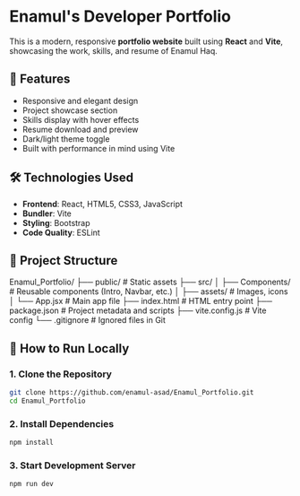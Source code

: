 # Enamul's Developer Portfolio

This is a modern, responsive **portfolio website** built using **React** and **Vite**, showcasing the work, skills, and resume of Enamul Haq.

## 🚀 Features

- Responsive and elegant design
- Project showcase section
- Skills display with hover effects
- Resume download and preview
- Dark/light theme toggle
- Built with performance in mind using Vite

## 🛠️ Technologies Used

- **Frontend**: React, HTML5, CSS3, JavaScript
- **Bundler**: Vite
- **Styling**: Bootstrap
- **Code Quality**: ESLint

## 📁 Project Structure

Enamul_Portfolio/
├── public/ # Static assets
├── src/
│ ├── Components/ # Reusable components (Intro, Navbar, etc.)
│ ├── assets/ # Images, icons
│ └── App.jsx # Main app file
├── index.html # HTML entry point
├── package.json # Project metadata and scripts
├── vite.config.js # Vite config
└── .gitignore # Ignored files in Git


## 📄 How to Run Locally

### 1. Clone the Repository

```bash
git clone https://github.com/enamul-asad/Enamul_Portfolio.git
cd Enamul_Portfolio
```
### 2. Install Dependencies
```bash
npm install
```

### 3. Start Development Server
```bash
npm run dev
